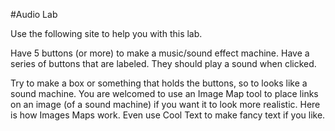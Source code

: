 #Audio Lab

Use the following site to help you with this lab.

Have 5 buttons (or more) to make a music/sound effect machine. Have a series of buttons that are labeled. They should play a sound when clicked.

Try to make a box or something that holds the buttons, so to looks like a sound machine. You are welcomed to use an Image Map tool to place links on an image (of a sound machine) if you want it to look more realistic. Here is how Images Maps work. Even use Cool Text to make fancy text if you like.
